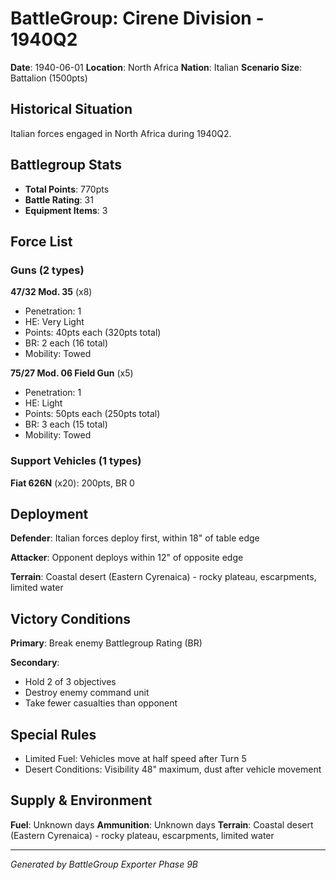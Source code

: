 # BattleGroup: Cirene Division - 1940Q2

**Date**: 1940-06-01
**Location**: North Africa
**Nation**: Italian
**Scenario Size**: Battalion (1500pts)

## Historical Situation

Italian forces engaged in North Africa during 1940Q2.

## Battlegroup Stats

- **Total Points**: 770pts
- **Battle Rating**: 31
- **Equipment Items**: 3

## Force List

### Guns (2 types)

**47/32 Mod. 35** (x8)
- Penetration: 1
- HE: Very Light
- Points: 40pts each (320pts total)
- BR: 2 each (16 total)
- Mobility: Towed

**75/27 Mod. 06 Field Gun** (x5)
- Penetration: 1
- HE: Light
- Points: 50pts each (250pts total)
- BR: 3 each (15 total)
- Mobility: Towed

### Support Vehicles (1 types)

**Fiat 626N** (x20): 200pts, BR 0

## Deployment

**Defender**: Italian forces deploy first, within 18" of table edge

**Attacker**: Opponent deploys within 12" of opposite edge

**Terrain**: Coastal desert (Eastern Cyrenaica) - rocky plateau, escarpments, limited water

## Victory Conditions

**Primary**: Break enemy Battlegroup Rating (BR)

**Secondary**:
- Hold 2 of 3 objectives
- Destroy enemy command unit
- Take fewer casualties than opponent

## Special Rules

- Limited Fuel: Vehicles move at half speed after Turn 5
- Desert Conditions: Visibility 48" maximum, dust after vehicle movement

## Supply & Environment

**Fuel**: Unknown days
**Ammunition**: Unknown days
**Terrain**: Coastal desert (Eastern Cyrenaica) - rocky plateau, escarpments, limited water

---

*Generated by BattleGroup Exporter Phase 9B*

